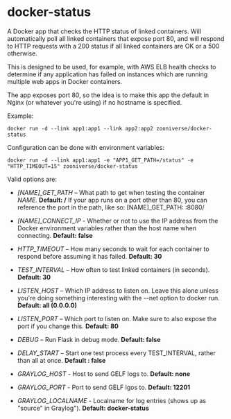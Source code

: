 docker-status
=============

A Docker app that checks the HTTP status of linked containers. Will
automatically poll all linked containers that expose port 80, and will respond
to HTTP requests with a 200 status if all linked containers are OK or a 500
otherwise.

This is designed to be used, for example, with AWS ELB health checks to
determine if any application has failed on instances which are running multiple
web apps in Docker containers.

The app exposes port 80, so the idea is to make this app the default in Nginx
(or whatever you're using) if no hostname is specified.

Example:

    docker run -d --link app1:app1 --link app2:app2 zooniverse/docker-status

Configuration can be done with environment variables:

    docker run -d --link app1:app1 -e "APP1_GET_PATH=/status" -e "HTTP_TIMEOUT=15" zooniverse/docker-status

Valid options are:

* *[NAME]_GET_PATH* – What path to get when testing the container *NAME*.
  **Default: /**
  If your app runs on a port other than 80, you can reference the port in the path, like so: [NAME]_GET_PATH: :8080/

* *[NAME]_CONNECT_IP* - Whether or not to use the IP address from the Docker
  environment variables rather than the host name when connecting. **Default:
false**
* *HTTP_TIMEOUT* – How many seconds to wait for each container to respond before
  assuming it has failed. **Default: 30**
* *TEST_INTERVAL* – How often to test linked containers (in seconds). **Default:
  30**
* *LISTEN_HOST* – Which IP address to listen on. Leave this alone unless
  you're doing something interesting with the --net option to docker run.
  **Default: all (0.0.0.0)**
* *LISTEN_PORT* – Which port to listen on. Make sure to also expose the port
  if you change this. **Default: 80**
* *DEBUG* – Run Flask in debug mode. **Default: false**
* *DELAY_START* – Start one test process every TEST_INTERVAL, rather than all at
  once. **Default : false**
* *GRAYLOG_HOST* - Host to send GELF logs to. **Default: none**
* *GRAYLOG_PORT* - Port to send GELF lgos to. **Default: 12201**
* *GRAYLOG_LOCALNAME* - Localname for log entries (shows up as "source" in
  Graylog"). **Default: docker-status**
